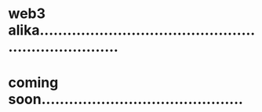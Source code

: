 # web3 alika.......................................................................
# coming soon............................................
